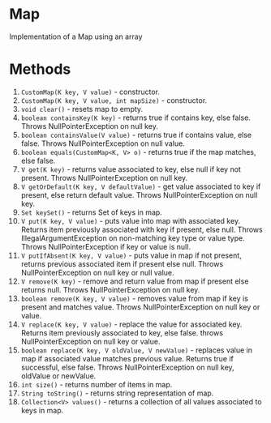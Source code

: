 # Map
Implementation of a Map using an array

# Methods
1. `CustomMap(K key, V value)` - constructor.
2. `CustomMap(K key, V value, int mapSize)` - constructor.
3. `void clear()` - resets map to empty.
4. `boolean containsKey(K key)` - returns true if contains key, else false. Throws NullPointerException on null key.
5. `boolean containsValue(V value)` - returns true if contains value, else false. Throws NullPointerException on null value.
6. `boolean equals(CustomMap<K, V> o)` - returns true if the map matches, else false.
7. `V get(K key)` - returns value associated to key, else null if key not present. Throws NullPointerException on null key. 
8. `V getOrDefault(K key, V defaultValue)` - get value associated to key if present, else return default value. Throws NullPointerException on null key.
9. `Set keySet()` - returns Set of keys in map.
10. `V put(K key, V value)` - puts value into map with associated key. Returns item previously associated with key if present, else null. Throws IllegalArgumentException on non-matching key type or value type. Throws NullPointerException if key or value is null.
11. `V putIfAbsent(K key, V value)` - puts value in map if not present, returns previous associated item if present else null. Throws NullPointerException on null key or null value.
12. `V remove(K key)` - remove and return value from map if present else returns null. Throws NullPointerException on null key.
13. `boolean remove(K key, V value)` - removes value from map if key is present and matches value. Throws NullPointerException on null key or value.
14. `V replace(K key, V value)` - replace the value for associated key. Returns item previously associated to key, else false. throws NullPointerException on null key or value.
15. `boolean replace(K key, V oldValue, V newValue)` - replaces value in map if associated value matches previous value. Returns true if successful, else false. Throws NullPointerException on null key, oldValue or newValue.
16. `int size()` - returns number of items in map.
17. `String toString()` - returns string representation of map.
18. `Collection<V> values()` - returns a collection of all values associated to keys in map.